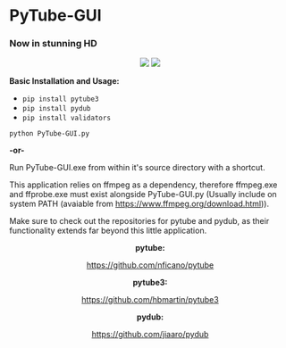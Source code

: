 # PyTube-GUI
### Now in stunning HD

<p align="center">
    <img src="https://i.imgur.com/aVXOsbo.png">
    <img src="https://i.imgur.com/5BY4tHu.png">
</p>

<strong>Basic Installation and Usage:</strong>

- `pip install pytube3`
- `pip install pydub`
- `pip install validators`

`python PyTube-GUI.py`

<strong>-or-</strong>

Run PyTube-GUI.exe from within it's source directory with a shortcut.

This application relies on ffmpeg as a dependency, therefore ffmpeg.exe and ffprobe.exe must exist alongside PyTube-GUI.py (Usually include on system PATH (avaiable from https://www.ffmpeg.org/download.html)).

Make sure to check out the repositories for pytube and pydub, as their functionality extends far beyond this little application. 

<div align=center>

**pytube:**

https://github.com/nficano/pytube

**pytube3:**

https://github.com/hbmartin/pytube3

**pydub:**

https://github.com/jiaaro/pydub

<div>

